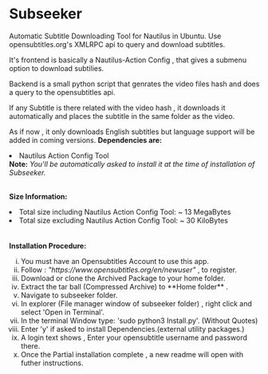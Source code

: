 # Subseeker
Automatic Subtitle Downloading Tool for Nautilus in Ubuntu.
Use opensubtitles.org's XMLRPC api to query and download subtitles.

It's frontend is basically a Nautilus-Action Config , that gives a submenu option to download subtilies.

Backend is a small python script that genrates the video files hash and does a query to the opensubtitles api.

If any Subtitle is there related with the video hash , it downloads it automatically and places the subtitle in the same folder as the video.

As if now , it only downloads English subtitles but language support will be added in coming versions.
<b>Dependencies are:</b>

<li>Nautilus Action Config Tool </li>
<b>Note:</b><i> You'll be automatically asked to install it at the time of installation of Subseeker. </i>
</br>

</br></hr>
<b>Size Information:</b>
<li>Total size including Nautilus Action Config Tool: ~ 13 MegaBytes</li>
<li>Total size excluding Nautilus Action Config Tool: ~ 30 KiloBytes </li>
</br>
</br>
<b> Installation Procedure: </b>
<ol type="i">
<li> You must have an Opensubtitles Account to use this app.</li>

<li> Follow : <i>"https://www.opensubtitles.org/en/newuser"</i>   , to register.</li>

<li> Download or clone the Archived Package to your home folder.</li>

<li> Extract the tar ball (Compressed Archive) to **Home folder** .</li>

<li> Navigate to subseeker folder.</li>

<li> In explorer (File manager window of subseeker folder) , right click and select 'Open in Terminal'.</li>

<li> In the terminal Window type: 'sudo python3 Install.py'. (Without Quotes)</li>

<li> Enter 'y' if asked to install Dependencies.(external utility packages.)</li>

<li> A login text shows , Enter your opensubtitle username and password there.</li>

<li> Once the Partial installation complete , a new readme will open with futher instructions.</li> </ol>
